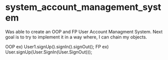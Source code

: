 # system_account_management_system
Was able to create an OOP and FP User Account Managment System.
Next goal is to try to implement it in a way where, I can chain my objects.

OOP ex) User1.signUp().signIn().signOut();
FP ex) User.signUp(User.SignIn(User.SignOut)));
